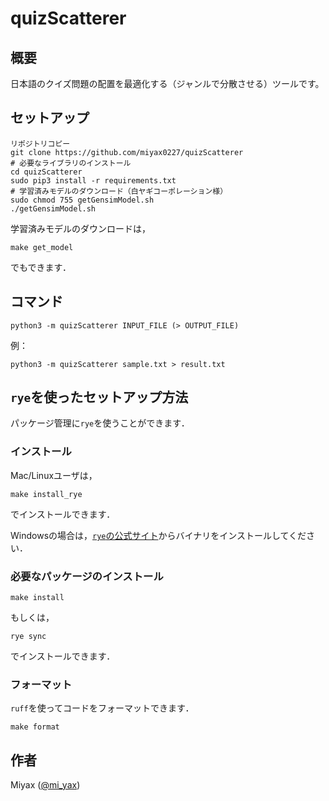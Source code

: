 # quizScatterer

## 概要

日本語のクイズ問題の配置を最適化する（ジャンルで分散させる）ツールです。

## セットアップ

```shell
リポジトリコピー
git clone https://github.com/miyax0227/quizScatterer
# 必要なライブラリのインストール
cd quizScatterer
sudo pip3 install -r requirements.txt
# 学習済みモデルのダウンロード（白ヤギコーポレーション様）
sudo chmod 755 getGensimModel.sh
./getGensimModel.sh
```

学習済みモデルのダウンロードは，

```shell
make get_model
```

でもできます．

## コマンド

```shell
python3 -m quizScatterer INPUT_FILE (> OUTPUT_FILE)
```

例：

```shell
python3 -m quizScatterer sample.txt > result.txt
```

## `rye`を使ったセットアップ方法

パッケージ管理に`rye`を使うことができます．

### インストール

Mac/Linuxユーザは，

```shell
make install_rye
```

でインストールできます．

Windowsの場合は，[`rye`の公式サイト](https://rye.astral.sh/guide/installation/#installing-rye)からバイナリをインストールしてください．

### 必要なパッケージのインストール

```shell
make install
```

もしくは，

```shell
rye sync
```

でインストールできます．

### フォーマット

`ruff`を使ってコードをフォーマットできます．

```shell
make format
```

## 作者

Miyax ([@mi_yax](https://twitter.com/mi_yax))
